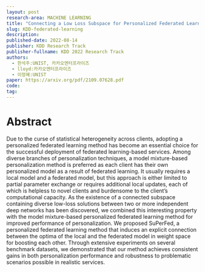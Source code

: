 ```yaml
---
layout: post
research-area: MACHINE LEARNING
title: "Connecting a Low Loss Subspace for Personalized Federated Learning"
slug: KDD-federated-learning
description:
published-date: 2022-08-14
publisher: KDD Research Track
publisher-fullname: KDD 2022 Research Track
authors:
  - 한석주:UNIST, 카카오엔터프라이즈
  - lloyd:카카오엔터프라이즈
  - 이정혜:UNIST
paper: https://arxiv.org/pdf/2109.07628.pdf
code: 
tag:
---
```


# Abstract

Due to the curse of statistical heterogeneity across clients, adopting a personalized federated learning method has become an essential choice for the successful deployment of federated learning-based services. Among diverse branches of personalization techniques, a model mixture-based personalization method is preferred as each client has their own personalized model as a result of federated learning. It usually requires a local model and a federated model, but this approach is either limited to partial parameter exchange or requires additional local updates, each of which is helpless to novel clients and burdensome to the client’s computational capacity. As the existence of a connected subspace containing diverse low-loss solutions between two or more independent deep networks has been discovered, we combined this interesting property with the model mixture-based personalized federated learning method for improved performance of personalization. We proposed SuPerFed, a personalized federated learning method that induces an explicit connection between the optima of the local and the federated model in weight space for boosting each other. Through extensive experiments on several benchmark datasets, we demonstrated that our method achieves consistent gains in both personalization performance and robustness to problematic scenarios possible in realistic services.
